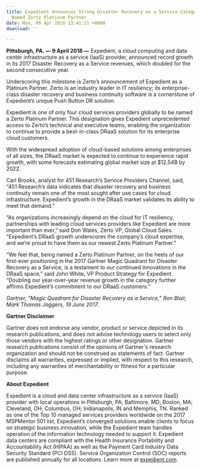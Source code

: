 ```yaml
---
title: Expedient Announces Strong Disaster Recovery as a Service Category Performance;
  Named Zerto Platinum Partner
date: Mon, 09 Apr 2018 13:41:21 +0000
download: ''

---
```

**Pittsburgh, PA. — 9 April 2018 —** Expedient, a cloud computing and data center infrastructure as a service (IaaS) provider, announced record growth in its 2017 Disaster Recovery as a Service revenues, which doubled for the second consecutive year. 

Underscoring this milestone is Zerto’s announcement of Expedient as a Platinum Partner. Zerto is an industry leader in IT resiliency; its enterprise-class disaster recovery and business continuity software is a cornerstone of Expedient’s unique Push Button DR solution. 

Expedient is one of only four cloud services providers globally to be named a Zerto Platinum Partner. This designation gives Expedient unprecedented access to Zerto’s technical and executive teams, enabling the organization to continue to provide a best-in-class DRaaS solution for its enterprise cloud customers. 

With the widespread adoption of cloud-based solutions among enterprises of all sizes, the DRaaS market is expected to continue to experience rapid growth, with some forecasts estimating global market size at $12.54B by 2022. 

Carl Brooks, analyst for 451 Research’s Service Providers Channel, said, “451 Research’s data indicates that disaster recovery and business continuity remain one of the most sought after use cases for cloud infrastructure. Expedient’s growth in the DRaaS market validates its ability to meet that demand.” 

“As organizations increasingly depend on the cloud for IT resiliency, partnerships with leading cloud services providers like Expedient are more important than ever,” said Don Wales, Zerto VP, Global Cloud Sales. “Expedient’s DRaaS growth underscores the company’s cloud expertise, and we’re proud to have them as our newest Zerto Platinum Partner.”

“We feel that, being named a Zerto Platinum Partner, on the heels of our first-ever positioning in the 2017 Gartner Magic Quadrant for Disaster Recovery as a Service, is a testament to our continued innovations in the DRaaS space,” said John White, VP Product Strategy for Expedient. “Doubling our year-over-year revenue growth in the category further affirms Expedient’s commitment to our DRaaS customers.” 

_Gartner, “Magic Quadrant for Disaster Recovery as a Service,” Ron Blair, Mark Thomas Jaggers, 19 June 2017._ 

**Gartner Disclaimer**

Gartner does not endorse any vendor, product or service depicted in its research publications, and does not advise technology users to select only those vendors with the highest ratings or other designation. Gartner research publications consist of the opinions of Gartner's research organization and should not be construed as statements of fact. Gartner disclaims all warranties, expressed or implied, with respect to this research, including any warranties of merchantability or fitness for a particular purpose.

**About Expedient** 

Expedient is a cloud and data center infrastructure as a service (IaaS) provider with local operations in Pittsburgh, PA; Baltimore, MD; Boston, MA; Cleveland, OH; Columbus, OH; Indianapolis, IN and Memphis, TN. Ranked as one of the Top 10 managed services providers worldwide on the 2017 MSPMentor 501 list, Expedient’s converged solutions enable clients to focus on strategic business innovation, while the Expedient team handles operation of the information technology needed to support it. Expedient data centers are compliant with the Health Insurance Portability and Accountability Act (HIPAA) as well as the Payment Card Industry Data Security Standard (PCI DSS). Service Organization Control (SOC) reports are published annually for all locations. Learn more at [expedient.com](https://www.expedient.com).